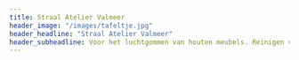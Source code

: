 ```yaml
---
title: Straal Atelier Valmeer
header_image: "/images/tafeltje.jpg"
header_headline: "Straal Atelier Valmeer"
header_subheadline: Voor het luchtgommen van houten meubels. Reinigen van industriële stukken. gritstralen van (giet-)ijzeren objecten, autoonderdelen en meer.
---
```

